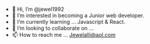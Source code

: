 - 👋 Hi, I’m @jewel1992
- 👀 I’m interested in becoming a Junior web developer.
- 🌱 I’m currently learning ... Javascript & React.
- 💞️ I’m looking to collaborate on ...
- 📫 How to reach me ... Jewelalli@aol.com 

<!---
jewel1992/jewel1992 is a ✨ special ✨ repository because its `README.md` (this file) appears on your GitHub profile.
You can click the Preview link to take a look at your changes.
--->
